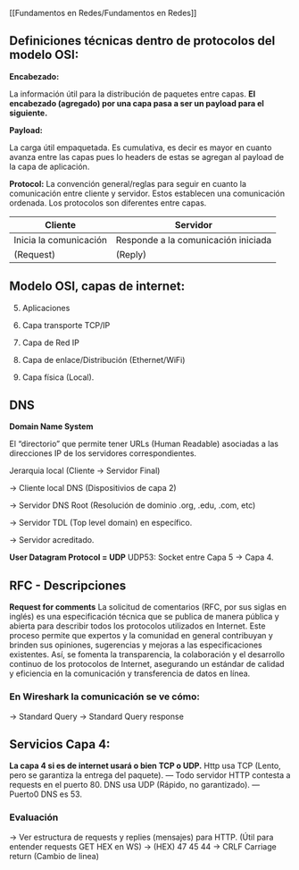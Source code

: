 [[Fundamentos en Redes/Fundamentos en Redes]]
## Definiciones técnicas dentro de protocolos del modelo OSI:

**Encabezado:**

La información útil para la distribución de paquetes entre capas. ****************El encabezado (agregado) por una capa pasa a ser un payload para el siguiente.****************

**Payload:**

La carga útil empaquetada. Es cumulativa, es decir es mayor en cuanto avanza entre las capas pues lo headers de estas se agregan al payload de la capa de aplicación.

**Protocol:**
La convención general/reglas para seguir en cuanto la comunicación entre cliente y servidor. Estos establecen una comunicación ordenada. Los protocolos son diferentes entre capas.

|Cliente|Servidor|
|---|---|
|Inicia la comunicación|Responde a la comunicación iniciada|
|(Request)|(Reply)|


## Modelo OSI, capas de internet:

5. Aplicaciones
    
4. Capa transporte TCP/IP
    
3. Capa de Red IP
    
2. Capa de enlace/Distribución (Ethernet/WiFi)
    
1. Capa física (Local).
    

## DNS

**Domain Name System**

El “directorio” que permite tener URLs (Human Readable) asociadas a las direcciones IP de los servidores correspondientes.

Jerarquia local (Cliente → Servidor Final)

→ Cliente local DNS (Dispositivios de capa 2)

→ Servidor DNS Root (Resolución de dominio .org, .edu, .com, etc)

→ Servidor TDL (Top level domain) en específico.

→ Servidor acreditado.

**********************User Datagram Protocol = UDP**********************
UDP53: Socket entre Capa 5 → Capa 4.

## RFC - Descripciones
**Request for comments**
La solicitud de comentarios (RFC, por sus siglas en inglés) es una especificación técnica que se publica de manera pública y abierta para describir todos los protocolos utilizados en Internet. Este proceso permite que expertos y la comunidad en general contribuyan y brinden sus opiniones, sugerencias y mejoras a las especificaciones existentes. Así, se fomenta la transparencia, la colaboración y el desarrollo continuo de los protocolos de Internet, asegurando un estándar de calidad y eficiencia en la comunicación y transferencia de datos en línea.

### En Wireshark la comunicación se ve cómo:
→ Standard Query
	→ Standard Query response

## Servicios Capa 4:
**La capa 4 si es de internet usará o bien TCP o UDP.**
Http usa TCP (Lento, pero se garantiza la entrega del paquete).
— Todo servidor HTTP contesta a requests en el puerto 80.
DNS usa UDP (Rápido, no garantizado).
— Puerto0 DNS es 53.

### Evaluación
→ Ver estructura de requests y replies (mensajes) para HTTP.
(Útil para entender requests GET HEX en WS)
→ (HEX) 47 45 44 → CRLF Carriage return (Cambio de linea)